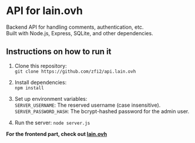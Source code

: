 # API for lain.ovh  
Backend API for handling comments, authentication, etc.\
Built with Node.js, Express, SQLite, and other dependencies.  

## Instructions on how to run it  
1. Clone this repository:  
   `git clone https://github.com/zfi2/api.lain.ovh`  
2. Install dependencies:  
   `npm install`  
3. Set up environment variables:  
   `SERVER_USERNAME`: The reserved username (case insensitive).  
   `SERVER_PASSWORD_HASH`: The bcrypt-hashed password for the admin user.  

4. Run the server:
    `node server.js`

**For the frontend part, check out [lain.ovh](https://github.com/zfi2/lain.ovh)**  

